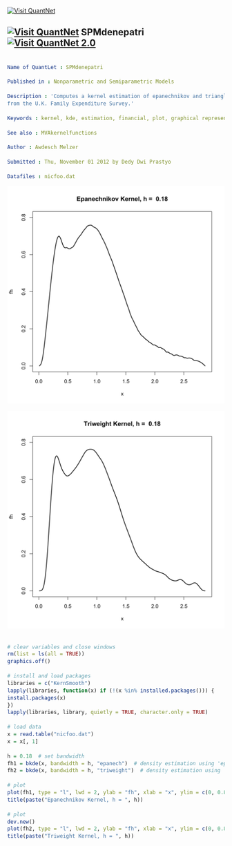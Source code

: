 
[<img src="https://github.com/QuantLet/Styleguide-and-Validation-procedure/blob/master/pictures/banner.png" alt="Visit QuantNet">](http://quantlet.de/index.php?p=info)

## [<img src="https://github.com/QuantLet/Styleguide-and-Validation-procedure/blob/master/pictures/qloqo.png" alt="Visit QuantNet">](http://quantlet.de/) **SPMdenepatri** [<img src="https://github.com/QuantLet/Styleguide-and-Validation-procedure/blob/master/pictures/QN2.png" width="60" alt="Visit QuantNet 2.0">](http://quantlet.de/d3/ia)

```yaml

Name of QuantLet : SPMdenepatri

Published in : Nonparametric and Semiparametric Models

Description : 'Computes a kernel estimation of epanechnikov and triangle kernel for net-income data
from the U.K. Family Expenditure Survey.'

Keywords : kernel, kde, estimation, financial, plot, graphical representation, data visualization

See also : MVAkernelfunctions

Author : Awdesch Melzer

Submitted : Thu, November 01 2012 by Dedy Dwi Prastyo

Datafiles : nicfoo.dat

```

![Picture1](SPMdenepatri_1-1.png)

![Picture2](SPMdenepatri_2-1.png)


```r

# clear variables and close windows
rm(list = ls(all = TRUE))
graphics.off()

# install and load packages
libraries = c("KernSmooth")
lapply(libraries, function(x) if (!(x %in% installed.packages())) {
install.packages(x)
})
lapply(libraries, library, quietly = TRUE, character.only = TRUE)

# load data
x = read.table("nicfoo.dat")
x = x[, 1]

h = 0.18  # set bandwidth
fh1 = bkde(x, bandwidth = h, "epanech")  # density estimation using 'epanechnikov' kernel
fh2 = bkde(x, bandwidth = h, "triweight")  # density estimation using 'triweight' kenel

# plot
plot(fh1, type = "l", lwd = 2, ylab = "fh", xlab = "x", ylim = c(0, 0.8))
title(paste("Epanechnikov Kernel, h = ", h))

# plot
dev.new()
plot(fh2, type = "l", lwd = 2, ylab = "fh", xlab = "x", ylim = c(0, 0.8))
title(paste("Triweight Kernel, h = ", h))


```
